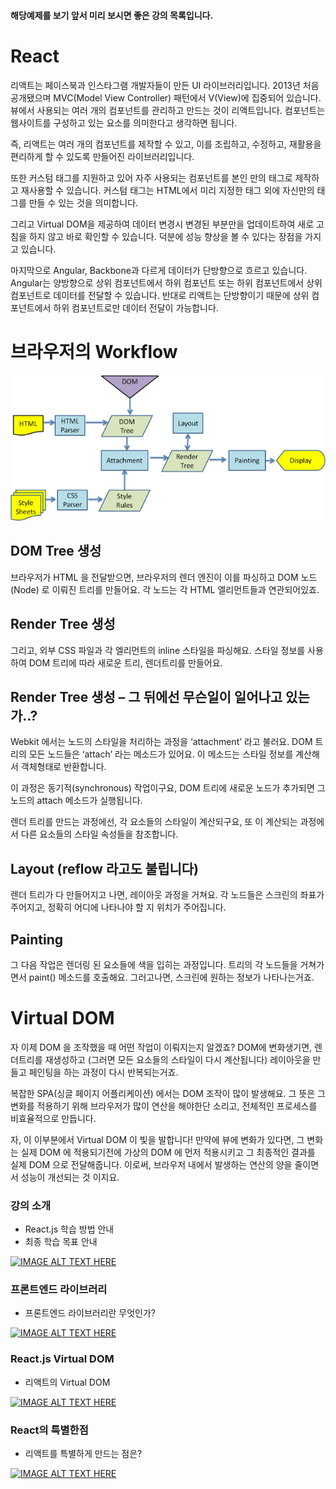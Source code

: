 
#### 해당예제를 보기 앞서 미리 보시면 좋은 강의 목록입니다.

# React

리액트는 페이스북과 인스타그램 개발자들이 만든 UI 라이브러리입니다. 2013년 처음 공개됐으며 MVC(Model View Controller) 패턴에서 V(View)에 집중되어 있습니다. 뷰에서 사용되는 여러 개의 컴포넌트를 관리하고 만드는 것이 리액트입니다. 컴포넌트는 웹사이트를 구성하고 있는 요소를 의미한다고 생각하면 됩니다. 

즉, 리액트는 여러 개의 컴포넌트를 제작할 수 있고, 이를 조립하고, 수정하고, 재활용을 편리하게 할 수 있도록 만들어진 라이브러리입니다.

또한 커스텀 태그를 지원하고 있어 자주 사용되는 컴포넌트를 본인 만의 태그로 제작하고 재사용할 수 있습니다. 커스텀 태그는 HTML에서 미리 지정한 태그 외에 자신만의 태그를 만들 수 있는 것을 의미합니다.

그리고 Virtual DOM을 제공하여 데이터 변경시 변경된 부분만을 업데이트하여 새로 고침을 하지 않고 바로 확인할 수 있습니다. 덕분에 성능 향상을 볼 수 있다는 장점을 가지고 있습니다.

마지막으로 Angular, Backbone과 다르게 데이터가 단방향으로 흐르고 있습니다. Angular는 양방향으로 상위 컴포넌트에서 하위 컴포넌트 또는 하위 컴포넌트에서 상위 컴포넌트로 데이터를 전달할 수 있습니다. 반대로 리액트는 단방향이기 때문에 상위 컴포넌트에서 하위 컴포넌트로만 데이터 전달이 가능합니다.



# 브라우저의 Workflow

![ex_screenshot](./01-hello-world/image/dom.png)

## DOM Tree 생성
브라우저가 HTML 을 전달받으면, 브라우저의 렌더 엔진이 이를 파싱하고 DOM 노드(Node) 로 이뤄진 트리를 만들어요. 각 노드는 각 HTML 엘리먼트들과 연관되어있죠.

 

## Render Tree 생성
그리고, 외부 CSS 파일과 각 엘리먼트의 inline 스타일을 파싱해요. 스타일 정보를 사용하여 DOM 트리에 따라 새로운 트리, 렌더트리를 만들어요.


## Render Tree 생성 – 그 뒤에선 무슨일이 일어나고 있는가..?
Webkit 에서는 노드의 스타일을 처리하는 과정을 ‘attachment’ 라고 불러요. DOM 트리의 모든 노드들은 ‘attach’ 라는 메소드가 있어요. 이 메소드는 스타일 정보를 계산해서 객체형태로 반환합니다.

이 과정은 동기적(synchronous) 작업이구요, DOM 트리에 새로운 노드가 추가되면 그 노드의 attach 메소드가 실행됩니다.

렌더 트리를 만드는 과정에선, 각 요소들의 스타일이 계산되구요, 또 이 계산되는 과정에서 다른 요소들의 스타일 속성들을 참조합니다.

 
## Layout (reflow 라고도 불립니다)
렌더 트리가 다 만들어지고 나면, 레이아웃 과정을 거쳐요. 각 노드들은 스크린의 좌표가 주어지고, 정확히 어디에 나타나야 할 지 위치가 주어집니다.

 
## Painting
그 다음 작업은 렌더링 된 요소들에 색을 입히는 과정입니다. 트리의 각 노드들을 거쳐가면서 paint() 메소드를 호출해요. 그러고나면, 스크린에 원하는 정보가 나타나는거죠.


# Virtual DOM
자 이제 DOM 을 조작했을 때 어떤 작업이 이뤄지는지 알겠죠? DOM에 변화생기면, 렌더트리를 재생성하고 (그러면 모든 요소들의 스타일이 다시 계산됩니다) 레이아웃을 만들고 페인팅을 하는 과정이 다시 반복되는거죠.

복잡한 SPA(싱글 페이지 어플리케이션) 에서는 DOM 조작이 많이 발생해요. 그 뜻은 그 변화를 적용하기 위해 브라우저가 많이 연산을 해야한단 소리고, 전체적인 프로세스를 비효율적으로 만듭니다.

자, 이 이부분에서 Virtual DOM 이 빛을 발합니다! 만약에 뷰에 변화가 있다면, 그 변화는 실제 DOM 에 적용되기전에 가상의 DOM 에 먼저 적용시키고 그 최종적인 결과를 실제 DOM 으로 전달해줍니다. 이로써, 브라우저 내에서 발생하는 연산의 양을 줄이면서 성능이 개선되는 것 이지요.


### 강의 소개
- React.js 학습 방법 안내
- 최종 학습 목표 안내

[![IMAGE ALT TEXT HERE](http://img.youtube.com/vi/GEoNiUcVwjE/0.jpg)](https://www.youtube.com/watch?v=fT9iFFAt60E&feature=youtu.be&list=PL9FpF_z-xR_E4rxYMMZx5cOpwaiwCzWUH)


### 프론트엔드 라이브러리
- 프론트엔드 라이브러리란 무엇인가?

[![IMAGE ALT TEXT HERE](http://img.youtube.com/vi/H24D0GveBYY/0.jpg)](https://www.youtube.com/watch?v=_aBq1SKl6yQ&index=2&list=PL9FpF_z-xR_E4rxYMMZx5cOpwaiwCzWUH)


### React.js Virtual DOM
- 리액트의 Virtual DOM

[![IMAGE ALT TEXT HERE](http://img.youtube.com/vi/fISs08P6eMc/0.jpg)](https://www.youtube.com/watch?v=wKwMRH0PkMg&list=PL9FpF_z-xR_E4rxYMMZx5cOpwaiwCzWUH&index=3)


### React의 특별한점
- 리액트를 특별하게 만드는 점은?

[![IMAGE ALT TEXT HERE](http://img.youtube.com/vi/fISs08P6eMc/0.jpg)](https://www.youtube.com/watch?v=aP5rmFZ70js&list=PL9FpF_z-xR_E4rxYMMZx5cOpwaiwCzWUH&index=4)